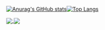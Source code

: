 [![Anurag's GitHub stats](https://github-readme-stats.vercel.app/api?username=eryisan&count_private=true&show_icons=true&theme=onedark&include_all_commits=true)](https://github.com/anuraghazra/github-readme-stats)[![Top Langs](https://github-readme-stats.vercel.app/api/top-langs/?username=eryisan&hide=ruby&layout=compact)](https://github.com/anuraghazra/github-readme-stats)

<a href="https://github.com/eryisan/eryisan">
  <img align="center" src="https://github-readme-stats.vercel.app/api/pin/?username=eryisan&count_private=true&show_icons=true&theme=onedark&include_all_commits=true" />
</a>
<a href="https://github.com/eryisan/eryisan">
  <img align="center" src="https://github-readme-stats.vercel.app/api/pin/?username=eryisan&hide=ruby" />
</a>
